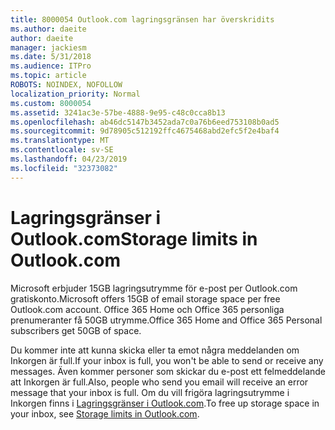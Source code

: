 ```yaml
---
title: 8000054 Outlook.com lagringsgränsen har överskridits
ms.author: daeite
author: daeite
manager: jackiesm
ms.date: 5/31/2018
ms.audience: ITPro
ms.topic: article
ROBOTS: NOINDEX, NOFOLLOW
localization_priority: Normal
ms.custom: 8000054
ms.assetid: 3241ac3e-57be-4888-9e95-c48c0cca8b13
ms.openlocfilehash: ab46dc5147b3452ada7c0a76b6eed753108b0ad5
ms.sourcegitcommit: 9d78905c512192ffc4675468abd2efc5f2e4baf4
ms.translationtype: MT
ms.contentlocale: sv-SE
ms.lasthandoff: 04/23/2019
ms.locfileid: "32373082"
---
```

# <a name="storage-limits-in-outlookcom"></a><span data-ttu-id="db5c3-102">Lagringsgränser i Outlook.com</span><span class="sxs-lookup"><span data-stu-id="db5c3-102">Storage limits in Outlook.com</span></span>

<span data-ttu-id="db5c3-103">Microsoft erbjuder 15GB lagringsutrymme för e-post per Outlook.com gratiskonto.</span><span class="sxs-lookup"><span data-stu-id="db5c3-103">Microsoft offers 15GB of email storage space per free Outlook.com account.</span></span> <span data-ttu-id="db5c3-104">Office 365 Home och Office 365 personliga prenumeranter få 50GB utrymme.</span><span class="sxs-lookup"><span data-stu-id="db5c3-104">Office 365 Home and Office 365 Personal subscribers get 50GB of space.</span></span>
  
<span data-ttu-id="db5c3-105">Du kommer inte att kunna skicka eller ta emot några meddelanden om Inkorgen är full.</span><span class="sxs-lookup"><span data-stu-id="db5c3-105">If your inbox is full, you won't be able to send or receive any messages.</span></span> <span data-ttu-id="db5c3-106">Även kommer personer som skickar du e-post ett felmeddelande att Inkorgen är full.</span><span class="sxs-lookup"><span data-stu-id="db5c3-106">Also, people who send you email will receive an error message that your inbox is full.</span></span> <span data-ttu-id="db5c3-107">Om du vill frigöra lagringsutrymme i Inkorgen finns i [Lagringsgränser i Outlook.com](https://go.microsoft.com/fwlink/p/?linkid=2001900&amp;clcid=0x409).</span><span class="sxs-lookup"><span data-stu-id="db5c3-107">To free up storage space in your inbox, see [Storage limits in Outlook.com](https://go.microsoft.com/fwlink/p/?linkid=2001900&amp;clcid=0x409).</span></span>
  

